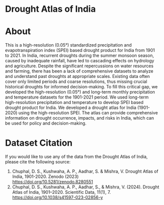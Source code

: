 # Drought Atlas of India
# About
This is a high-resolution (0.05°) standardized precipitation and evapotranspiration index (SPEI) based drought product for India from 1901 to 2021. In India, recurrent droughts during the summer monsoon season, caused by inadequate rainfall, have led to cascading effects on hydrology and agriculture. Despite the significant repercussions on water resources and farming, there has been a lack of comprehensive datasets to analyze and understand past droughts at appropriate scales. Existing data often cover only limited periods and coarse resolutions, thus missing crucial historical droughts for informed decision-making. To fill this critical gap, we developed the high-resolution (0.05°) and long-term monthly precipitation and temperature datasets for the 1901-2021 period. We used long-term high-resolution precipitation and temperature to develop SPEI based drought product for India. We developed a drought atlas for India (1901-2020) using the high-resolution SPEI. The atlas can provide comprehensive information on drought occurrence, impacts, and risks in India, which can be used for policy and decision-making.


# Dataset Citation
If you would like to use any of the data from the Drought Atlas of India, please cite the following source:
1. Chuphal, D. S., Kushwaha, A. P., Aadhar, S. & Mishra, V. Drought Atlas of India, 1901-2020. Zenodo (2023) https://doi.org/10.5281/zenodo.8280551
2. Chuphal, D. S., Kushwaha, A. P., Aadhar, S., & Mishra, V. (2024). Drought Atlas of India, 1901–2020. Scientific Data, 11(1), 7. https://doi.org/10.1038/s41597-023-02856-y